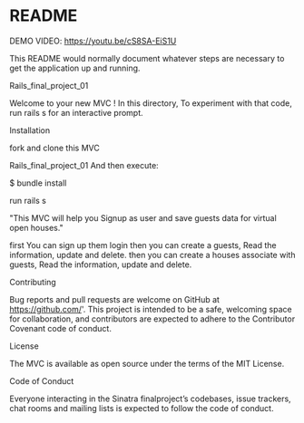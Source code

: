 # README


DEMO VIDEO: https://youtu.be/cS8SA-EiS1U

This README would normally document whatever steps are necessary to get the
application up and running.


Rails_final_project_01

Welcome to your new MVC ! In this directory, To experiment with that code, run rails s for an interactive prompt.

Installation

fork and clone this MVC

Rails_final_project_01 And then execute:

$ bundle install

run rails s 

"This MVC will help you Signup as user and save guests data for virtual open houses."

first You can sign up them login
then you can create a guests, Read the information, update and delete.
then you can create a houses associate with guests, Read the information, update and delete.




Contributing

Bug reports and pull requests are welcome on GitHub at https://github.com/'. This project is intended to be a safe, welcoming space for collaboration, and contributors are expected to adhere to the Contributor Covenant code of conduct.

License

The MVC is available as open source under the terms of the MIT License.

Code of Conduct

Everyone interacting in the Sinatra finalproject’s codebases, issue trackers, chat rooms and mailing lists is expected to follow the code of conduct.
